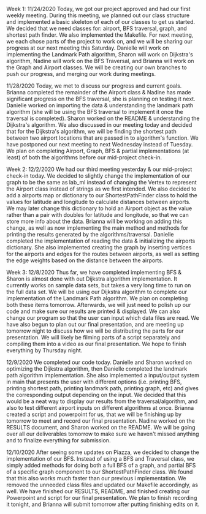 Week 1:
11/24/2020
Today, we got our project approved and had our first weekly meeting. During this meeting, we planned out our class
structure and implemented a basic skeleton of each of our classes to get us started. We decided that we need classes
for: airport, BFS traversal, graph, and shortest path finder. We also implemented the Makefile. For next meeting, we 
each chose parts of the project to work on, and we will be sharing our progress at our next meeting this Saturday. 
Danielle will work on implementing the Landmark Path algorithm, Sharon will work on Dijkstra's algorithm, Nadine will
work on the BFS Traversal, and Brianna will work on the Graph and Airport classes. We will be creating our own 
branches to push our progress, and merging our work during meetings.

11/28/2020
Today, we met to discuss our progress and current goals. Brianna completed the remainder of the Airport class & 
Nadine has made significant progress on the BFS traversal, she is planning on testing it next. Danielle worked on
importing the data & understanding the landmark path algorithm (she will be using the BFS traversal to implement it
once the traversal is completed). Sharon worked on the README & understanding the Dijkstra's algorithm. We also
discussed in our meeting today and decided that for the Dijkstra's algorithm, we will be finding the shortest path
between two airport locations that are passed in to algorithm's function. We have postponed our next meeting to next
Wednesday instead of Tuesday. We plan on completing Airport, Graph, BFS & partial implementations (at least) of both
the algorithms before our mid-project check-in.

Week 2:
12/2/2020
We had our third meeting yesterday & our mid-project check-in today. We decided to slightly change the 
implementation of our graph to be the same as lab_ml instead of changing the Vertex to represent the Airport class 
instead of strings as we first intended. We also decided to add a airports map or dictionary to our ShortestPathFinder 
class to hold the values for latitude and longitude to calculate distances between airports. We may later change this 
dictionary to hold an Airport object as the value rather than a pair with doubles for latitude and longitude, so that we 
can store more info about the data. Brianna will be working on adding this change, as well as now 
implementing the main method and methods for printing the results generated by the algorithms/traversal. Danielle 
completed the implementation of reading the data & initializing the airports dictionary. She also implemented creating 
the graph by inserting vertices for the airports and edges for the routes between airports, as well as setting the edge
weights based on the distance between the airports.

Week 3:
12/8/2020
Thus far, we have completed implementing BFS & Sharon is almost done with out Dijkstra algorithm implementation. It 
currently works on sample data sets, but takes a very long time to run on the full data set. We will be using our Dijkstra
algorithm to complete our implementation of the Landmark Path algorithm. We plan on completing both these items 
tomorrow. Afterwards, we will just need to polish up our code and make sure our results are printed & displayed. We 
can also change our program so that the user can input which data files are read. We have also begun to plan out our 
final presentation, and are meeting up tomorrow night to discuss how we will be distributing the parts for our 
presentation. We will likely be filming parts of a script separately and compiling them into a video as our final 
presentation. We hope to finish everything by Thursday night.

12/9/2020
We completed our code today. Danielle and Sharon worked on optimizing the Dijkstra algorithm, then Danielle
completed the landmark path algorithm implementation. She also implemented a input/output system in main that 
presents the user with different options (i.e. printing BFS, printing shortest path, printing landmark path, printing graph, 
etc) and gives the corresponding output depending on the input. We decided that this would be a neat way to display 
our results from the traversal/algorithm, and also to test different airport inputs on different algorithms at once. Brianna
created a script and powerpoint for us, that we will be finishing up by tomorrow to meet and record our final 
presentation. Nadine worked on the RESULTS document, and Sharon worked on the README. We will be going over 
all our deliverables tomorrow to make sure we haven't missed anything and to finalize everything for submission.

12/10/2020
After seeing some updates on Piazza, we decided to change the implementation of our BFS. Instead of using a BFS
and Traversal class, we simply added methods for doing both a full BFS of a graph, and partial BFS of a specific
graph component to our ShortestPathFinder class. We found that this also works much faster than our previous i
mplementation. We removed the unneeded class files and updated our Makefile accordingly, as well. We have 
finished our RESULTS, README, and finished creating our Powerpoint and script for our final presentation. We plan to 
finish recording it tonight, and Brianna will submit tomorrow after putting finishing edits on it.
